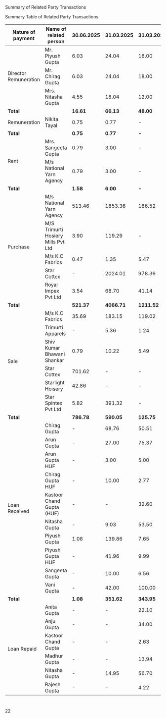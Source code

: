 Summary of Related Party Transactions

Summary Table of Related Party Transactions

<table><thead><tr><th>Nature of payment</th><th>Name of related person</th><th>30.06.2025</th><th>31.03.2025</th><th>31.03.2024</th><th>31.03.2023</th></tr></thead><tbody><tr><td rowspan="3">Director Remuneration</td><td>Mr. Piyush Gupta</td><td>6.03</td><td>24.04</td><td>18.00</td><td>-</td></tr><tr><td>Mr. Chirag Gupta</td><td>6.03</td><td>24.04</td><td>18.00</td><td>-</td></tr><tr><td>Mrs. Nitasha Gupta</td><td>4.55</td><td>18.04</td><td>12.00</td><td>-</td></tr><tr><td><strong>Total</strong></td><td></td><td><strong>16.61</strong></td><td><strong>66.13</strong></td><td><strong>48.00</strong></td><td><strong>-</strong></td></tr><tr><td>Remuneration</td><td>Nikita Tayal</td><td>0.75</td><td>0.77</td><td>-</td><td>-</td></tr><tr><td><strong>Total</strong></td><td></td><td><strong>0.75</strong></td><td><strong>0.77</strong></td><td><strong>-</strong></td><td><strong>-</strong></td></tr><tr><td rowspan="2">Rent</td><td>Mrs. Sangeeta Gupta</td><td>0.79</td><td>3.00</td><td>-</td><td>-</td></tr><tr><td>M/s National Yarn Agency</td><td>0.79</td><td>3.00</td><td>-</td><td>-</td></tr><tr><td><strong>Total</strong></td><td></td><td><strong>1.58</strong></td><td><strong>6.00</strong></td><td><strong>-</strong></td><td><strong>-</strong></td></tr><tr><td rowspan="5">Purchase</td><td>M/s National Yarn Agency</td><td>513.46</td><td>1853.36</td><td>186.52</td><td>565.70</td></tr><tr><td>M/S Trimurti Hosiery Mills Pvt Ltd</td><td>3.90</td><td>119.29</td><td>-</td><td>6.85</td></tr><tr><td>M/s K.C Fabrics</td><td>0.47</td><td>1.35</td><td>5.47</td><td>2.42</td></tr><tr><td>Star Cottex</td><td>-</td><td>2024.01</td><td>978.39</td><td>480.73</td></tr><tr><td>Royal Impex Pvt Ltd</td><td>3.54</td><td>68.70</td><td>41.14</td><td>114.83</td></tr><tr><td><strong>Total</strong></td><td></td><td><strong>521.37</strong></td><td><strong>4066.71</strong></td><td><strong>1211.52</strong></td><td><strong>1170.53</strong></td></tr><tr><td rowspan="6">Sale</td><td>M/s K.C Fabrics</td><td>35.69</td><td>183.15</td><td>119.02</td><td>84.03</td></tr><tr><td>Trimurti Apparels</td><td>-</td><td>5.36</td><td>1.24</td><td>-</td></tr><tr><td>Shiv Kumar Bhawani Shankar</td><td>0.79</td><td>10.22</td><td>5.49</td><td>6.03</td></tr><tr><td>Star Cottex</td><td>701.62</td><td>-</td><td>-</td><td>5.67</td></tr><tr><td>Starlight Hoisery</td><td>42.86</td><td>-</td><td>-</td><td>-</td></tr><tr><td>Star Spintex Pvt Ltd</td><td>5.82</td><td>391.32</td><td>-</td><td>-</td></tr><tr><td><strong>Total</strong></td><td></td><td><strong>786.78</strong></td><td><strong>590.05</strong></td><td><strong>125.75</strong></td><td><strong>95.73</strong></td></tr><tr><td rowspan="10">Loan Received</td><td>Chirag Gupta</td><td>-</td><td>68.76</td><td>50.51</td><td>5.00</td></tr><tr><td>Arun Gupta</td><td>-</td><td>27.00</td><td>75.37</td><td>-</td></tr><tr><td>Arun Gupta HUF</td><td>-</td><td>3.00</td><td>5.00</td><td>-</td></tr><tr><td>Chirag Gupta HUF</td><td>-</td><td>10.00</td><td>2.77</td><td>-</td></tr><tr><td>Kastoor Chand Gupta (HUF)</td><td>-</td><td>-</td><td>32.60</td><td>-</td></tr><tr><td>Nitasha Gupta</td><td>-</td><td>9.03</td><td>53.50</td><td>-</td></tr><tr><td>Piyush Gupta</td><td>1.08</td><td>139.86</td><td>7.65</td><td>-</td></tr><tr><td>Piyush Gupta HUF</td><td>-</td><td>41.96</td><td>9.99</td><td>-</td></tr><tr><td>Sangeeta Gupta</td><td>-</td><td>10.00</td><td>6.56</td><td>-</td></tr><tr><td>Vani Gupta</td><td>-</td><td>42.00</td><td>100.00</td><td>-</td></tr><tr><td><strong>Total</strong></td><td></td><td><strong>1.08</strong></td><td><strong>351.62</strong></td><td><strong>343.95</strong></td><td><strong>5.00</strong></td></tr><tr><td rowspan="6">Loan Repaid</td><td>Anita Gupta</td><td>-</td><td>-</td><td>22.10</td><td>-</td></tr><tr><td>Anju Gupta</td><td>-</td><td>-</td><td>34.00</td><td>-</td></tr><tr><td>Kastoor Chand Gupta</td><td>-</td><td>-</td><td>2.63</td><td>-</td></tr><tr><td>Madhur Gupta</td><td>-</td><td>-</td><td>13.94</td><td>-</td></tr><tr><td>Nitasha Gupta</td><td>-</td><td>14.95</td><td>56.70</td><td>-</td></tr><tr><td>Rajesh Gupta</td><td>-</td><td>-</td><td>4.22</td><td>-</td></tr></tbody><tfoot><tr><td colspan="6" style="text-align: right;">(Rs. In Lakhs)</td></tr></tfoot></table>

22